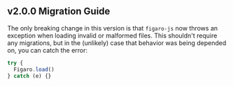 ## v2.0.0 Migration Guide

The only breaking change in this version is that `figaro-js` now throws an exception when loading invalid or malformed files. This shouldn't require any migrations, but in the (unlikely) case that behavior was being depended on, you can catch the error:
```js
try {
  Figaro.load()
} catch (e) {}
```
